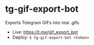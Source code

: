 # tg-gif-export-bot

Exports Telegram GIFs into real .gifs

 - Live: https://t.me/gif_export_bot
 - Deploy: `$ tg-gif-export-bot <token>`
